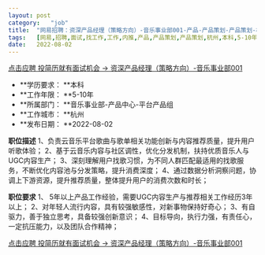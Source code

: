 ```yaml
---
layout:	post
category:	"job"
title:	"网易招聘：资深产品经理（策略方向）-音乐事业部001-产品-产品策划-产品策划-杭州本科5-10年"
tags:	[网易,招聘,面试,找工作,工作,内推,产品,产品策划,产品策划,杭州,本科,5-10年]
date:	2022-08-02
---
```


[点击应聘 投简历就有面试机会 -> 资深产品经理（策略方向）-音乐事业部001](http://mobile.bole.netease.com/bole/boleDetail?id=41973&employeeId=346f03c3cda5f04c&key=all)



- **学历要求： **本科
- **工作年限： **5-10年
- **所属部门： **音乐事业部-产品中心-平台产品组
- **工作城市： **杭州
- **发布日期： **2022-08-02



**职位描述**
1、负责云音乐平台歌曲与歌单相关功能创新与内容推荐质量，提升用户听歌体验；
2、基于云音乐内容与社区调性，优化分发机制，扶持优质音乐人与UGC内容生产；
3、深刻理解用户找歌习惯，为不同人群匹配最适用的找歌服务，不断优化内容池与分发策略，提升消费深度；
4、通过数据分析洞察问题，协调上下游资源，提升推荐质量，整体提升用户的消费次数和时长；



**职位要求**
1、 5年以上产品工作经验，需要UGC内容生产与推荐相关工作经历3年以上；
2、对年轻人流行内容，具有较强敏感性，对新事物保持好奇心；
3、有自驱力，善于独立思考，具备较强创新意识；
4、目标导向，执行力强，有责任心，一定抗压能力，以及团队合作精神；



[点击应聘 投简历就有面试机会 -> 资深产品经理（策略方向）-音乐事业部001](http://mobile.bole.netease.com/bole/boleDetail?id=41973&employeeId=346f03c3cda5f04c&key=all)